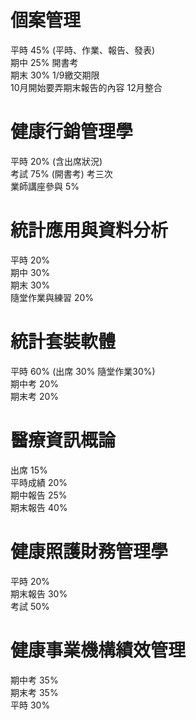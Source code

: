 個案管理
===
平時 45% (平時、作業、報告、發表)  
期中 25% 開書考  
期末 30% 1/9繳交期限  
10月開始要弄期末報告的內容 12月整合  

健康行銷管理學
===
平時 20% (含出席狀況)  
考試 75% (開書考) 考三次  
業師講座參與 5%  

統計應用與資料分析
===
平時 20%  
期中 30%  
期末 30%  
隨堂作業與練習 20%  

統計套裝軟體
===
平時 60% (出席 30% 隨堂作業30%)  
期中考 20%  
期末考 20%  

醫療資訊概論
===
出席 15%  
平時成績 20%  
期中報告 25%  
期末報告 40%  

健康照護財務管理學
===
平時 20%  
期末報告 30%  
考試 50%  

健康事業機構績效管理
===
期中考 35%  
期末考 35%  
平時 30%  
 
